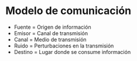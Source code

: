 # Modelo de comunicación

- Fuente = Origen de información
- Emisor = Canal de transmisión
- Canal = Medio de transmisión
- Ruido = Perturbaciones en la transmisión
- Destino = Lugar donde se consume información

